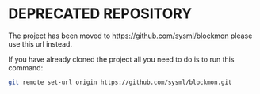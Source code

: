 # DEPRECATED REPOSITORY

The project has been moved to https://github.com/sysml/blockmon
please use this url instead.

If you have already cloned the project all you need to do is to run
this command:

```bash
git remote set-url origin https://github.com/sysml/blockmon.git
```
